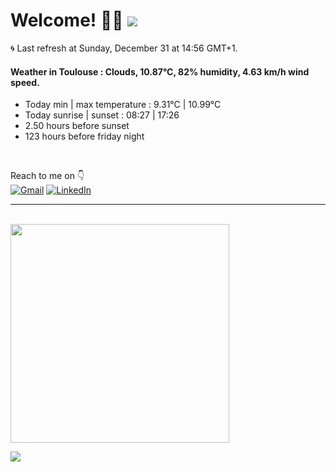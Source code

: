 # Welcome! 👋😎 <a href="https://visitorbadge.io/status?path=https%3A%2F%2Fgithub.com%2Frazmi0"><img src="https://api.visitorbadge.io/api/visitors?path=https%3A%2F%2Fgithub.com%2Frazmi0&countColor=%23dce775&style=flat" /></a>

🌀 Last refresh at Sunday, December 31 at 14:56 GMT+1. <br />

#### Weather in Toulouse : Clouds, 10.87°C, 82% humidity, 4.63 km/h wind speed.<br />

<ul>
    <li>Today min | max temperature : 9.31°C | 10.99°C</li>
    <li>Today sunrise | sunset : 08:27 | 17:26</li>
    <li>2.50 hours before sunset</li>
    <li>123 hours before friday night </li>
</ul>
<br />

Reach to me on 👇 <br />
[![Gmail](https://img.shields.io/badge/Gmail-D14836?style=for-the-badge&logo=gmail&logoColor=white)](mailto:thomas.cuesta31@gmail.com)
[![LinkedIn](https://img.shields.io/badge/linkedin-%230077B5.svg?style=for-the-badge&logo=linkedin&logoColor=white)](https://www.linkedin.com/in/dev-web-cuesta-thomas/)

<hr /> <br />

<span>
  <img align="top" width="350" src="https://github-readme-stats.vercel.app/api?username=razmi0&show_icons=true&hide=stars,issues&theme=transparent&rank_icon=percentile&custom_title=My%20GitHub%20Stats&line_height=30&card_width=200&text_bold=false&border_radius=0&hide_border=false&border_color=444c56" />
  <p></p>
  <img align="top" src="https://github-readme-stats.vercel.app/api/top-langs/?username=razmi0&layout=donut&theme=transparent&langs_count=5&size_weight=0.5&count_weight=0.5&border_radius=0&hide_border=false&border_color=444c56" />
</span>
